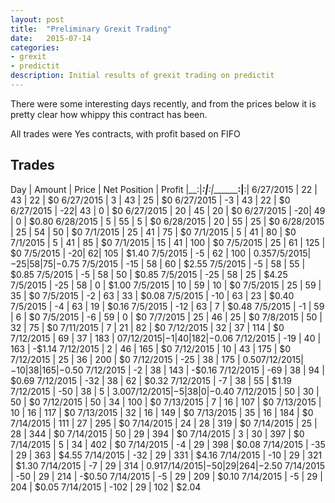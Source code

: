 ```yaml
---
layout: post
title:  "Preliminary Grexit Trading"
date:   2015-07-14
categories:
- grexit
- predictit
description: Initial results of grexit trading on predictit
---
```


There were some interesting days recently, and from the prices below it is pretty clear how whippy this contract has been. 

All trades were Yes contracts, with profit based on FIFO
## Trades
Day | Amount | Price | Net Position | Profit
|__:|_______:|______:|_____________:|______:|
6/27/2015 | 22 | 43 | 22 | $0
6/27/2015 |  3 | 43 | 25 | $0
6/27/2015 | -3 | 43 | 22 | $0
6/27/2015 | -22| 43 | 0  | $0
6/27/2015 | 20 | 45 | 20 | $0
6/27/2015 | -20| 49 | 0 | $0.80
6/28/2015 |  5 | 55 | 5 | $0
6/28/2015 | 20 | 55 | 25 | $0
6/28/2015 | 25 | 54 | 50 | $0
7/1/2015 | 25 | 41 | 75 | $0
7/1/2015 | 5 | 41 | 80 | $0
7/1/2015 | 5 | 41 | 85 | $0
7/1/2015 | 15 | 41 | 100 | $0
7/5/2015 | 25 | 61 | 125 | $0
7/5/2015 | -20| 62| 105 | $1.40
7/5/2015 | -5 | 62 | 100 | $0.35
7/5/2015 | -25 | 58 | 75 | -$0.75
7/5/2015 | -15 | 58 | 60 | $2.55
7/5/2015 | -5 | 58 | 55 | $0.85
7/5/2015 | -5 | 58 | 50 | $0.85
7/5/2015 | -25 | 58 | 25 | $4.25
7/5/2015 | -25 | 58 | 0 |  $1.00
7/5/2015 | 10 | 59 | 10 | $0
7/5/2015 | 25 | 59 | 35 | $0
7/5/2015 | -2 | 63 | 33 | $0.08
7/5/2015 | -10 | 63 | 23 | $0.40
7/5/2015 | -4 | 63 | 19 | $0.16
7/5/2015 | -12 | 63 | 7 | $0.48
7/5/2015 | -1 | 59 | 6 | $0
7/5/2015 | -6 | 59 | 0 | $0
7/7/2015 | 25 | 46 | 25 | $0
7/8/2015 | 50 | 32 | 75 | $0
7/11/2015 | 7 | 21 | 82 | $0
7/12/2015 | 32 | 37 | 114 | $0
7/12/2015 | 69 | 37 | 183 | $0
7/12/2015 | -1 | 40 | 182 | -$0.06
7/12/2015 | -19 | 40 | 163 | -$1.14
7/12/2015 | 2 | 46 | 165 | $0
7/12/2015 | 10 | 43 | 175 | $0
7/12/2015 | 25 | 36 | 200 | $0
7/12/2015 | -25 | 38 | 175 | $0.50
7/12/2015 | -10 | 38 | 165 | -$0.50
7/12/2015 | -2 | 38 | 143 | -$0.16
7/12/2015 | -69 | 38 | 94 | $0.69
7/12/2015 | -32 | 38 | 62 | $0.32
7/12/2015 | -7 | 38 | 55 | $1.19
7/12/2015 | -50 | 38 | 5 | $3.00
7/12/2015 | -5 | 38 | 0 | -$0.40
7/12/2015 | 50 | 30 | 50 | $0
7/12/2015 | 50 | 34 | 100 | $0
7/13/2015 | 7 | 16 | 107 | $0
7/13/2015 | 10 | 16 | 117 | $0
7/13/2015 | 32 | 16 | 149 | $0
7/13/2015 | 35 | 16 | 184 | $0
7/14/2015 | 111 | 27 | 295 | $0
7/14/2015 | 24 | 28 | 319 | $0
7/14/2015 | 25 | 28 | 344 | $0
7/14/2015 | 50 | 29 | 394 | $0
7/14/2015 | 3 | 30 | 397 | $0
7/14/2015 | 5 | 34 | 402 | $0
7/14/2015 | -4 | 29 | 398 | $0.08
7/14/2015 | -35 | 29 | 363 | $4.55
7/14/2015 | -32 | 29 | 331 | $4.16
7/14/2015 | -10 | 29 | 321 | $1.30
7/14/2015 | -7 | 29 | 314 | $0.91
7/14/2015 | -50 | 29 | 264 | -$2.50
7/14/2015 | -50 | 29 | 214 | -$0.50
7/14/2015 | -5 | 29 | 209 | $0.10
7/14/2015 | -5 | 29 | 204 | $0.05
7/14/2015 | -102 | 29 | 102 | $2.04

